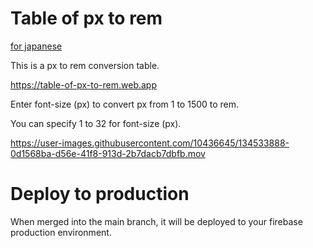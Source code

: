 # Table of px to rem

[for japanese](README.ja.md)

This is a px to rem conversion table.

https://table-of-px-to-rem.web.app

Enter font-size (px) to convert px from 1 to 1500 to rem.

You can specify 1 to 32 for font-size (px).

https://user-images.githubusercontent.com/10436645/134533888-0d1568ba-d56e-41f8-913d-2b7dacb7dbfb.mov

# Deploy to production

When merged into the main branch, it will be deployed to your firebase production environment.

